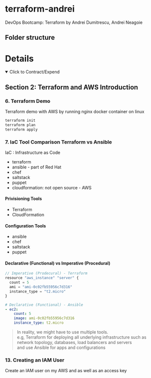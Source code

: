 # terraform-andrei

DevOps Bootcamp: Terraform by Andrei Dumitrescu, Andrei Neagoie

## Folder structure

# Details

<details open>
  <summary>Click to Contract/Expend</summary>

## Section 2: Terraform and AWS Introduction

### 6. Terraform Demo

Terraform demo with AWS by running nginx docker container on linux

```sh
terraform init
terraform plan
terraform apply
```

### 7. IaC Tool Comparison Terraform vs Ansible

IaC : Infrastructure as Code

- terraform
- ansible - part of Red Hat
- chef
- saltstack
- puppet
- cloudformation: not open source - AWS

#### Privisioning Tools

- Terraform
- CloudFormation

#### Configuration Tools

- ansible
- chef
- saltstack
- puppet

#### Declarative (Functional) vs Imperative (Procedural)

```js
// Imperative (Prodecural) - Terraform
resource "aws_instance" "server" {
  count = 5
  ami = "ami-0c02fb55956c7d316"
  instance_type = "t2.micro"
}
```

```yaml
# Declarative (Functional) - Ansible
- ec2:
    count: 5
    image: ami-0c02fb55956c7d316
    instance_type: t2.micro
```

> In reality, we might have to use multiple tools. \
> e.g, Terraform for deploying all underlying infrastructure such as network topology, databases, load balancers and servers\
> and use Ansible for apps and configurations

### 13. Creating an IAM User

Create an IAM user on my AWS and as well as an access key

</details>
